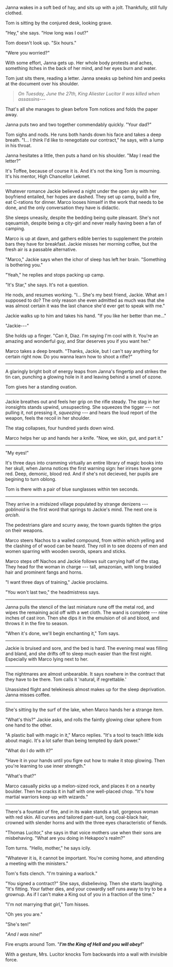 Janna wakes in a soft bed of hay, and sits up with a jolt. Thankfully, still fully clothed.

Tom is sitting by the conjured desk, looking grave.

"Hey," she says. "How long was I out?"

Tom doesn't look up. "Six hours."

"Were you worried?"

With some effort, Janna gets up. Her whole body protests and aches, something itches in the back
of her mind, and her eyes burn and water.

Tom just sits there, reading a letter. Janna sneaks up behind him and peeks at the document over his
shoulder.

> _On Tuesday, June the 27th, King Aliester Lucitor II was killed when assassins---_

That's all she manages to glean before Tom notices and folds the paper away.

Janna puts two and two together commendably quickly. "Your dad?"

Tom sighs and nods. He runs both hands down his face and takes a deep breath.
"I... I think I'd like to renegotiate our contract," he says, with a lump in his
throat.

Janna hesitates a little, then puts a hand on his shoulder. "May I read the letter?"

It's Toffee, because of course it is. And it's not the king Tom is mourning. It's
his mentor, High Chancellor Lekmet.

----

Whatever romance Jackie believed a night under the open sky with her boyfriend entailed,
her hopes are dashed. They set up camp, build a fire, eat C-rations for dinner. Marco
looses himself in the work that needs to be done, and the only conversation they
have is didactic.

She sleeps uneasily, despite the bedding being quite pleasant. She's not sqeuamish,
despite being a city-girl and never really having been a fan of camping.

Marco is up at dawn, and gathers edible berries to supplement the protein bars
they have for breakfast. Jackie misses her morning coffee, but the fresh air
is a passable alternative.

"Marco," Jackie says when the ichor of sleep has left her brain.
"Something is bothering you."

"Yeah," he replies and stops packing up camp.

"It's Star," she says. It's not a question.

He nods, and resumes working. "I... She's my best friend, Jackie. What am I supposed to do?
The only reason she even admitted as much was that she was almost certain
it was the last chance she'd ever get to speak with me."

Jackie walks up to him and takes his hand. "If you like her better than me..."

"Jackie---"

She holds up a finger. "Can it, Diaz. I'm saying I'm cool with it. You're an amazing
and wonderful guy, and Star deserves you if you want her."

Marco takes a deep breath. "Thanks, Jackie, but I can't say anything for certain right now.
Do you wanna learn how to shoot a rifle?"

----

A glaringly bright bolt of energy leaps from Janna's fingertip and strikes the tin
can, punching a glowing hole in it and leaving behind a smell of ozone.

Tom gives her a standing ovation.

----

Jackie breathes out and feels her grip on the rifle steady. The stag in her ironsights
stands upwind, unsupsecting. She squeezes the tigger --- not pulling it, not pressing it, _squeezing_ ---
and hears the loud report of the weapon, feels the recoil in her shoulder.

The stag collapses, four hundred yards down wind.

Marco helps her up and hands her a knife. "Now, we skin, gut, and part it."

----

"My eyes!"

It's three days into cramming virtually an entire library of magic books into her skull, when
Janna notices the first warning sign: her irirses have gone red. Deep, demonic, blood red. And
if she's not decieved, her pupils are begining to turn oblong.

Tom is there with a pair of blue sunglasses within ten seconds.

----

They arrive in a midsized village populated by strange denizens --- _goblinoid_ is the first
word that springs to Jackie's mind. The next one is _orcish_.

The pedestrians glare and scurry away, the town guards tighten the grips on their weapons.

Marco steers Nachos to a walled compound, from within which yelling and the clashing
of of wood can be heard. They roll in to see dozens of men and women sparring with wooden
swords, spears and sticks.

Marco steps off Nachos and Jackie follows suit carrying
half of the stag. They head for the woman in charge --- tall, amazonian, with long braided hair
and prominent fangs and horns.

"I want three days of training," Jackie proclaims.

"You won't last two," the headmistress says.

---

Janna pulls the stencil of the last miniature rune off the metal rod, and wipes the remaining acid off with
a wet cloth. The wand is complete --- nine inches of cast iron. Then she dips it in the emulsion of oil and blood,
and throws it in the fire to season.

"When it's done, we'll begin enchanting it," Tom says.

----

Jackie is bruised and sore, and the bed is hard. The evening meal was filling and bland, and she drifts off to sleep
much easier than the first night. Especially with Marco lying next to her.

----

The nightmares are almost unbearable. It says nowhere in the contract that they have to
be there. Tom calls it 'natural, if regrettable.'

Unassisted flight and telekinesis almost makes up for the sleep deprivation. Janna misses coffee.

----

She's sitting by the surf of the lake, when Marco hands her a strange item.

"What's this?" Jackie asks, and rolls the faintly glowing clear sphere from one hand to the other.

"A plastic ball with magic in it," Marco replies. "It's a tool to teach little kids about magic.
It's a lot safer than being tempted by dark power."

"What do I do with it?"

"Have it in your hands until you figre out how to make it stop glowing. Then you're learning
to use inner strength."

"What's that?"

Marco casually picks up a melon-sized rock, and places it on a nearby boulder. Then he
cracks it in half with one well-placed chop. "It's how martial warriors keep up with wizards."

----

There's a fountain of fire, and in its wake stands a tall, gorgeous woman with red skin.
All curves and tailored pant-suit, long coal-black hair, crowned with slender horns and with the three eyes
characteristic of fiends.

"Thomas Lucitor," she says in that voice mothers use when their sons are misbehaving.
"What are you doing in Hekapoo's realm?"

Tom turns. "Hello, mother," he says icily.

"Whatever it is, it cannot be important. You're coming home, and attending a meeting with
the ministers."

Tom's fists clench. "I'm training a warlock."

"You signed a contract?" She says, disbelieving. Then she starts laughing. "It's fitting.
Your father dies, and your cowardly self runs away to try to be a grownup. As if I can't
make a King out of you in a fraction of the time."

"I'm not marrying that girl," Tom hisses.

"Oh yes you are."

"She's ten!"

"_And I was nine!_"

Fire erupts around Tom. "___I'm the King of Hell and you will obey!___"

With a gesture, Mrs. Lucitor knocks Tom backwards into a wall with invisible force.
